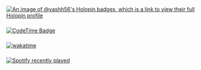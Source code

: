 [![An image of @yashh56's Holopin badges, which is a link to view their full Holopin profile](https://holopin.me/yashh56)](https://holopin.io/@yashh56)

###

[![CodeTime Badge](https://shields.jannchie.com/endpoint?style=social&color=222&url=https%3A%2F%2Fapi.codetime.dev%2Fv3%2Fusers%2Fshield%3Fuid%3D34253)](https://codetime.dev)

###

[![wakatime](https://wakatime.com/badge/user/e54bca7c-9dcc-48a9-b802-8d423f7e1798.svg)](https://wakatime.com/@e54bca7c-9dcc-48a9-b802-8d423f7e1798)



###

<div align="left">
  <a href="https://open.spotify.com/user/316ghna3k4a7lcskyw24yhku6pvu">
    <img src="https://spotify-recently-played-readme.vercel.app/api?user=316ghna3k4a7lcskyw24yhku6pvu&count=3" alt="Spotify recently played"  />
  </a>
</div>
